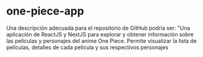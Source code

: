 # one-piece-app
Una descripción adecuada para el repositorio de GitHub podría ser: "Una aplicación de ReactJS y NextJS para explorar y obtener información sobre las películas y personajes del anime One Piece. Permite visualizar la lista de películas, detalles de cada película y sus respectivos personajes
